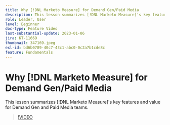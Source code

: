 ```yaml
---
title: Why [!DNL Marketo Measure] for Demand Gen/Paid Media
description: This lesson summarizes [!DNL Marketo Measure]'s key features and value for Demand Gen and Paid Media teams.
role: Leader, User
level: Beginner
doc-type: Feature Video
last-substantial-update: 2023-01-06
jira: KT-11669
thumbnail: 347169.jpeg
exl-id: bd6b0789-40c7-43c1-abc0-0c2a7b1cde8c
feature: Fundamentals
---
```

# Why [!DNL Marketo Measure] for Demand Gen/Paid Media

This lesson summarizes [!DNL Marketo Measure]'s key features and value for Demand Gen and Paid Media teams.

>[!VIDEO](https://video.tv.adobe.com/v/347169/?quality=12&learn=on)
